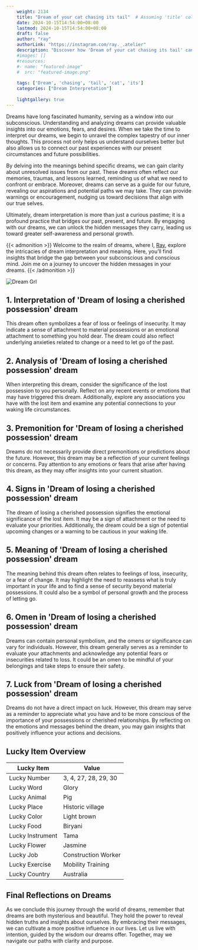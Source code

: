 ```yaml
---
    weight: 2134
    title: "Dream of your cat chasing its tail"  # Assuming 'title' column exists
    date: 2024-10-15T14:54:00+08:00
    lastmod: 2024-10-15T14:54:00+08:00
    draft: false
    author: "ray"
    authorLink: "https://instagram.com/ray._.atelier"
    description: "Discover how 'Dream of your cat chasing its tail' can interpret your future and uncover its significant meanings in your life."
    #images: []
    #resources:
    #- name: "featured-image"
    #  src: "featured-image.png"
    
    tags: ['Dream', 'chasing', 'tail', 'cat', 'its']
    categories: ["Dream Interpretation"]
    
    lightgallery: true
---
```

    
Dreams have long fascinated humanity, serving as a window into our subconscious. Understanding and analyzing dreams can provide valuable insights into our emotions, fears, and desires. When we take the time to interpret our dreams, we begin to unravel the complex tapestry of our inner thoughts. This process not only helps us understand ourselves better but also allows us to connect our past experiences with our present circumstances and future possibilities.

By delving into the meanings behind specific dreams, we can gain clarity about unresolved issues from our past. These dreams often reflect our memories, traumas, and lessons learned, reminding us of what we need to confront or embrace. Moreover, dreams can serve as a guide for our future, revealing our aspirations and potential paths we may take. They can provide warnings or encouragement, nudging us toward decisions that align with our true selves.

Ultimately, dream interpretation is more than just a curious pastime; it is a profound practice that bridges our past, present, and future. By engaging with our dreams, we can unlock the hidden messages they carry, leading us toward greater self-awareness and personal growth.

{{< admonition >}}
Welcome to the realm of dreams, where I, [Ray](https://instagram.com/ray._.atelier), explore the intricacies of dream interpretation and meaning. Here, you’ll find insights that bridge the gap between your subconscious and conscious mind. Join me on a journey to uncover the hidden messages in your dreams.
{{< /admonition >}}

![Dream Grl](https://cdn.pixabay.com/photo/2017/11/02/03/35/gothic-2910057_1280.jpg "Dream Grl")

## 1. Interpretation of 'Dream of losing a cherished possession' dream
 This dream often symbolizes a fear of loss or feelings of insecurity. It may indicate a sense of attachment to material possessions or an emotional attachment to something you hold dear. The dream could also reflect underlying anxieties related to change or a need to let go of the past.

## 2. Analysis of 'Dream of losing a cherished possession' dream
 When interpreting this dream, consider the significance of the lost possession to you personally. Reflect on any recent events or emotions that may have triggered this dream. Additionally, explore any associations you have with the lost item and examine any potential connections to your waking life circumstances.

## 3. Premonition for 'Dream of losing a cherished possession' dream
 Dreams do not necessarily provide direct premonitions or predictions about the future. However, this dream may be a reflection of your current feelings or concerns. Pay attention to any emotions or fears that arise after having this dream, as they may offer insights into your current situation.

## 4. Signs in 'Dream of losing a cherished possession' dream
 The dream of losing a cherished possession signifies the emotional significance of the lost item. It may be a sign of attachment or the need to evaluate your priorities. Additionally, the dream could be a sign of potential upcoming changes or a warning to be cautious in your waking life.

## 5. Meaning of 'Dream of losing a cherished possession' dream
 The meaning behind this dream often relates to feelings of loss, insecurity, or a fear of change. It may highlight the need to reassess what is truly important in your life and to find a sense of security beyond material possessions. It could also be a symbol of personal growth and the process of letting go.

## 6. Omen in 'Dream of losing a cherished possession' dream
 Dreams can contain personal symbolism, and the omens or significance can vary for individuals. However, this dream generally serves as a reminder to evaluate your attachments and acknowledge any potential fears or insecurities related to loss. It could be an omen to be mindful of your belongings and take steps to ensure their safety.

## 7. Luck from 'Dream of losing a cherished possession' dream
 Dreams do not have a direct impact on luck. However, this dream may serve as a reminder to appreciate what you have and to be more conscious of the importance of your possessions or cherished relationships. By reflecting on the emotions and messages behind the dream, you may gain insights that positively influence your actions and decisions.

## Lucky Item Overview
| Lucky Item          | Value              |
|---------------|--------------------|
| Lucky Number        | 3, 4, 27, 28, 29, 30  |
| Lucky Word          | Glory |
| Lucky Animal        | Pig |
| Lucky Place         | Historic village     |
| Lucky Color         | Light brown     |
| Lucky Food          | Biryani      |
| Lucky Instrument    | Tama |
| Lucky Flower        | Jasmine    |
| Lucky Job           | Construction Worker       |
| Lucky Exercise      | Mobility Training  |
| Lucky Country       | Australia    |


##  Final Reflections on Dreams

As we conclude this journey through the world of dreams, remember that dreams are both mysterious and beautiful. They hold the power to reveal hidden truths and insights about ourselves. By embracing their messages, we can cultivate a more positive influence in our lives. Let us live with intention, guided by the wisdom our dreams offer. Together, may we navigate our paths with clarity and purpose.
